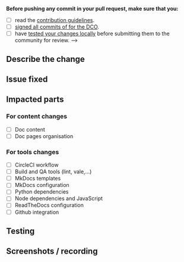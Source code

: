 **Before pushing any commit in your pull request, make sure that you:**

- [ ] read the [contribution guidelines](https://wiki.hyperledger.org/display/BESU/Contributing+to+documentation).
- [ ] [signed all commits of for the DCO](https://wiki.hyperledger.org/display/BESU/DCO).
- [ ] have [tested your changes locally](https://wiki.hyperledger.org/display/BESU/MkDocs+And+Markdown+Guide#MkDocsAndMarkdownGuide-PreviewTheDocumentation) before submitting them to the community for review. -->

## Describe the change

<!-- A clear and concise description of what this PR changes in the documentation. -->

## Issue fixed

<!-- Except for minor changes (typos, commas) it's required to have a Github issue linked to your
pull request.

Use the following to make Github close the issue automatically when merging the PR:
fixes #{your issue number}
If multiple issues are involved, use one line for each issue.

If you don't want to close the issue, use:
see #{your issue number} -->

## Impacted parts <!-- check as many boxes as needed -->

### For content changes

- [ ] Doc content
- [ ] Doc pages organisation

### For tools changes

- [ ] CircleCI workflow
- [ ] Build and QA tools (lint, vale,…)
- [ ] MkDocs templates
- [ ] MkDocs configuration
- [ ] Python dependencies
- [ ] Node dependencies and JavaScript
- [ ] ReadTheDocs configuration
- [ ] Github integration

## Testing

<!-- Steps to follow to review and test your changes. -->

## Screenshots / recording

<!-- If it helps understanding your change,
don't hesitate to link an annotated screenshot or a small demo video. -->
